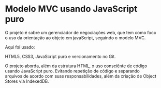 # Modelo MVC usando JavaScript puro

O projeto é sobre um gerenciador de negociações web, que tem como foco o uso da orientação ao objeto em javaScript, 
seguindo o modelo MVC.

Aqui foi usado:

HTML5, CSS3, JavaScript puro e versionamento no Git.

O projeto aborda, além da estrutura HTML, o uso consciênte de código usando JavaScript puro. Evitando repetição de código e separando arquivos de acordo com suas responsabilidades, além da criação de Object Stores via IndexedDB. 

